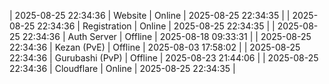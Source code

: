 | 2025-08-25 22:34:36 | Website | Online | 2025-08-25 22:34:35 |
| 2025-08-25 22:34:36 | Registration | Online | 2025-08-25 22:34:35 |
| 2025-08-25 22:34:36 | Auth Server | Offline | 2025-08-18 09:33:31 |
| 2025-08-25 22:34:36 | Kezan (PvE) | Offline | 2025-08-03 17:58:02 |
| 2025-08-25 22:34:36 | Gurubashi (PvP) | Offline | 2025-08-23 21:44:06 |
| 2025-08-25 22:34:36 | Cloudflare | Online | 2025-08-25 22:34:35 |
